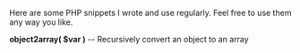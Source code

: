 Here are some PHP snippets I wrote and use regularly. Feel free to use them any way you like.

**object2array( $var )** -- Recursively convert an object to an array